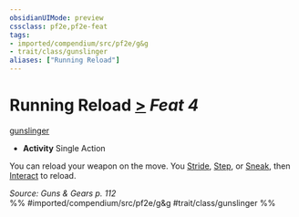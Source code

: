 ```yaml
---
obsidianUIMode: preview
cssclass: pf2e,pf2e-feat
tags:
- imported/compendium/src/pf2e/g&g
- trait/class/gunslinger
aliases: ["Running Reload"]
---
```

# Running Reload  [>](chapter-9-playing-the-game.md#Actions "Single Action") *Feat 4*  
[gunslinger](rules/traits/gunslinger-g-g.md)  

- **Activity** Single Action

You can reload your weapon on the move. You [Stride](stride.md), [Step](step.md), or [Sneak](sneak.md), then [Interact](interact.md) to reload.

*Source: Guns & Gears p. 112*  
%% #imported/compendium/src/pf2e/g&g #trait/class/gunslinger %%